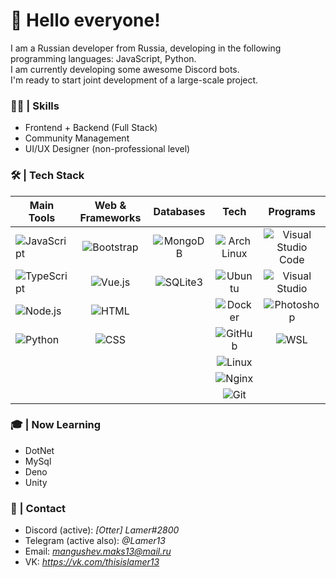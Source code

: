 # 👋 Hello everyone!
I am a Russian developer from Russia, developing in the following programming languages: JavaScript, Python.\
I am currently developing some awesome Discord bots.\
I'm ready to start joint development of a large-scale project.

### 👨‍💻 | Skills
*   Frontend + Backend (Full Stack)
*   Community Management
*   UI/UX Designer (non-professional level)

### 🛠️ | Tech Stack
| Main Tools    | Web & Frameworks  | Databases     | Tech  | Programs  |
| ------------- | :---------------: | :-----------: | :---: | :-------: |
|![JavaScript](https://img.shields.io/badge/-JavaScript-2C2F33?style=flat&logo=javascript) | ![Bootstrap](https://img.shields.io/badge/-Bootstrap-2C2F33?style=flat&logo=bootstrap) | ![MongoDB](https://img.shields.io/badge/-MongoDB-2C2F33?style=flat&logo=mongodb) | ![Arch Linux](https://img.shields.io/badge/-Arch%20Linux-2C2F33?style=flat) | ![Visual Studio Code](https://img.shields.io/badge/-Visual%20Studio%20Code-2C2F33?style=flat&logo=visual-studio-code&logoColor=007ACC)
![TypeScript](https://img.shields.io/badge/-TypeScript-2C2F33?style=flat&logo=typescript) | ![Vue.js](https://img.shields.io/badge/-Vue.js-2C2F33?style=flat&logo=vue.js) | ![SQLite3](https://img.shields.io/badge/-SQLite3-2C2F33?style=flat&logo=sqlite) | ![Ubuntu](https://img.shields.io/badge/-Ubuntu-2C2F33?style=flat&logo=ubuntu) | ![Visual Studio](https://img.shields.io/badge/-Visual%20Studio-2C2F33?style=flat&&logo=visual-studio&logoColor=9053cc)
![Node.js](https://img.shields.io/badge/-Node.js-2C2F33?style=flat&logo=node.js) | ![HTML](https://img.shields.io/badge/-HTML-2C2F33?style=flat&logo=HTML5) | | ![Docker](https://img.shields.io/badge/-Docker-2C2F33?style=flat&logo=docker) | ![Photoshop](https://img.shields.io/badge/-Photoshop-2C2F33?style=flat&logo=adobe-photoshop)
![Python](https://img.shields.io/badge/-Python-2C2F33?style=flat&logo=Python) | ![CSS](https://img.shields.io/badge/-CSS-2C2F33?style=flat&logo=CSS3&logoColor=1572B6) | | ![GitHub](https://img.shields.io/badge/-GitHub-2C2F33?style=flat&logo=github) | ![WSL](https://img.shields.io/badge/-WSL-2C2F33?style=flat)
| | | | ![Linux](https://img.shields.io/badge/-Linux-2C2F33?style=flat&logo=linux) |
| | | | ![Nginx](https://img.shields.io/badge/-Nginx-2C2F33?style=flat&logo=nginx)
| | | | ![Git](https://img.shields.io/badge/-Git-2C2F33?style=flat&logo=git)

### 🎓 | Now Learning
*   DotNet
*   MySql
*   Deno
*   Unity

### 🤝 | Contact
*   Discord (active): *[Otter] Lamer#2800*
*   Telegram (active also): *@Lamer13*
*   Email: *mangushev.maks13@mail.ru*
*   VK: *https://vk.com/thisislamer13*
